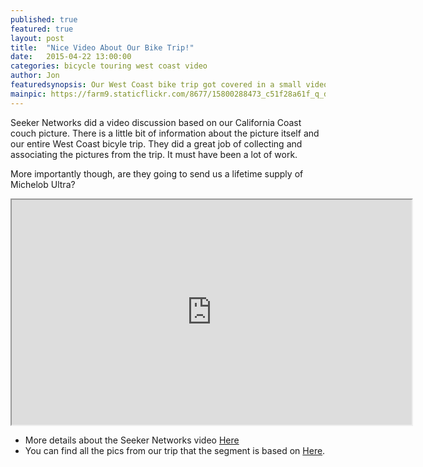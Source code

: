 ```yaml
---
published: true
featured: true
layout: post
title:  "Nice Video About Our Bike Trip!"
date:   2015-04-22 13:00:00
categories: bicycle touring west coast video
author: Jon
featuredsynopsis: Our West Coast bike trip got covered in a small video by the Seeker Network's This Happened Here Series!
mainpic: https://farm9.staticflickr.com/8677/15800288473_c51f28a61f_q_d.jpg
---
```


Seeker Networks did a video discussion based on our California Coast couch picture.  There is a little bit of information about the picture itself and our entire West Coast bicyle trip.  They did a great job of collecting and associating the pictures from the trip.  It must have been a lot of work.


More importantly though, are they going to send us a lifetime supply of Michelob Ultra?


<iframe class="photo-center" src="http://embed.seekernetwork.com/player/embed?videoId=63388&external=true&width=640&height=360&skin=sk" width="640" height="360" allowFullScreen webkitallowfullscreen mozallowfullscreen oallowfullscreen msallowfullscreen></iframe>


<ul>
<li>
   More details about the Seeker Networks video <a href="http://seekernetwork.com/thishappenedhere/biking-2-400-miles-down-the-california-coast/">Here</a>
</li>
<li>
 You can find all the pics from our trip that the segment is based on <a href="https://www.flickr.com/photos/earthwandering/sets/72157646928615774/">Here</a>.
 </li>
 </ul>